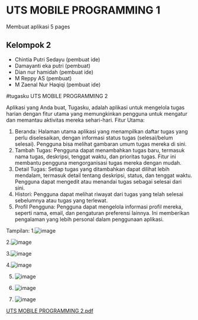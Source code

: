 # UTS MOBILE PROGRAMMING 1

Membuat aplikasi 5 pages

## Kelompok 2

- Chintia Putri Sedayu   (pembuat ide)
- Damayanti eka putri    (pembuat)
- Dian nur hamidah       (pembuat ide)
- M Reppy AS             (pembuat)
- M Zaenal Nur Haqiqi    (pembuat ide)



#tugasku
UTS MOBILE PROGRAMMING 2

Aplikasi yang Anda buat, Tugasku, adalah aplikasi untuk mengelola tugas harian dengan fitur utama yang memungkinkan pengguna untuk mengatur dan memantau aktivitas mereka sehari-hari.
Fitur Utama:
1.	Beranda: Halaman utama aplikasi yang menampilkan daftar tugas yang perlu diselesaikan, dengan informasi status tugas (selesai/belum selesai). Pengguna bisa melihat gambaran umum tugas mereka di sini.
2.	Tambah Tugas: Pengguna dapat menambahkan tugas baru, termasuk nama tugas, deskripsi, tenggat waktu, dan prioritas tugas. Fitur ini membantu pengguna mengorganisasi tugas mereka dengan mudah.
3.	Detail Tugas: Setiap tugas yang ditambahkan dapat dilihat lebih mendalam, termasuk detail tentang deskripsi, status, dan tenggat waktu. Pengguna dapat mengedit atau menandai tugas sebagai selesai dari sini.
4.	Histori: Pengguna dapat melihat riwayat dari tugas yang telah selesai sebelumnya atau tugas yang terlewat.
5.	Profil Pengguna: Pengguna dapat mengelola informasi profil mereka, seperti nama, email, dan pengaturan preferensi lainnya. Ini memberikan pengalaman yang lebih personal dalam penggunaan aplikasi.

Tampilan: 
1.![image](https://github.com/user-attachments/assets/d99792f9-69fb-4ff4-ba42-edc669eb115b)

2.![image](https://github.com/user-attachments/assets/e0bba963-5ce2-4ea1-a910-7556978264cb)

3.![image](https://github.com/user-attachments/assets/5c65e6ad-ae33-4238-92db-44d45ca4534e)

4.![image](https://github.com/user-attachments/assets/1b8d684b-a630-44cb-afe3-2203060cb867)
 
5. ![image](https://github.com/user-attachments/assets/7a7de3ab-8eb8-4fa2-ae42-74579b54157f)

6.	![image](https://github.com/user-attachments/assets/d68141e6-51c6-40fc-a65a-e1e8eb5c30e1)
7.	![image](https://github.com/user-attachments/assets/4ef1deca-e648-4013-aa03-9be7c17df8bd)

 



  
[UTS MOBILE PROGRAMMING 2.pdf](https://github.com/user-attachments/files/17948627/UTS.MOBILE.PROGRAMMING.2.pdf)
